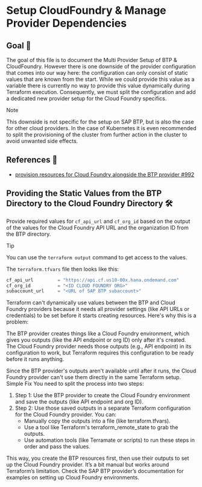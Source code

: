 # Setup CloudFoundry & Manage Provider Dependencies

## Goal 🎯

The goal of this file is to document the Multi Provider Setup of BTP & CloudFoundry. However there is one downside of the provider configuration that comes into our way here: the configuration can only consist of static values that are known from the start. While we could provide this value as a variable there is currently no way to provide this value dynamically during Terraform execution. Consequently, we must split the configuration and add a dedicated new provider setup for the Cloud Foundry specifics.

> [!NOTE]
> This downside is not specific for the setup on SAP BTP, but is also the case for other cloud providers. In the case of Kubernetes it is even recommended to split the provisioning of the cluster from further action in the cluster to avoid unwanted side effects.

## References 📝
- [provision resources for Cloud Foundry alongside the BTP provider #992](https://github.com/SAP/terraform-provider-btp/discussions/992)

## Providing the Static Values from the BTP Directory to the Cloud Foundry Directory 🛠️
Provide required values for `cf_api_url` and `cf_org_id` based on the output of the values for the Cloud Foundry API URL and the organization ID from the BTP directory.

> [!TIP]
> You can use the `terraform output` command to get access to the values.

The `terraform.tfvars` file then looks like this:

```terraform
cf_api_url         = "https://api.cf.us10-00x.hana.ondemand.com"
cf_org_id          = "<ID CLOUD FOUNDRY ORG>"
subaccount_url     = "<URL of SAP BTP subaccount>"
```

Terraform can't dynamically use values between the BTP and Cloud Foundry providers because it needs all provider settings (like API URLs or credentials) to be set before it starts creating resources. Here's why this is a problem:

The BTP provider creates things like a Cloud Foundry environment, which gives you outputs (like the API endpoint or org ID) only after it's created.
The Cloud Foundry provider needs those outputs (e.g., API endpoint) in its configuration to work, but Terraform requires this configuration to be ready before it runs anything.

Since the BTP provider's outputs aren't available until after it runs, the Cloud Foundry provider can't use them directly in the same Terraform setup.
Simple Fix
You need to split the process into two steps:

1. Step 1: Use the BTP provider to create the Cloud Foundry environment and save the outputs (like API endpoint and org ID).
2. Step 2: Use those saved outputs in a separate Terraform configuration for the Cloud Foundry provider. You can:
    - Manually copy the outputs into a file (like terraform.tfvars).
    - Use a tool like Terraform's terraform_remote_state to grab the outputs.
    - Use automation tools (like Terramate or scripts) to run these steps in order and pass the values.

This way, you create the BTP resources first, then use their outputs to set up the Cloud Foundry provider. It’s a bit manual but works around Terraform’s limitation. Check the SAP BTP provider’s documentation for examples on setting up Cloud Foundry environments.
